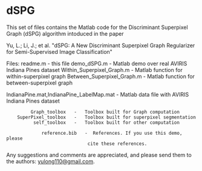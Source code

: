 # dSPG
 This set of files contains the Matlab code
 for the Discriminant Superpixel Graph (dSPG) algorithm intoduced in the paper



 Yu, L.; Li, J.; et al. "dSPG: A New Discriminant Superpixel Graph Regularizer for Semi-Supervised Image Classification"

 Files:
                    readme.m   -  this file
                 demo_dSPG.m   -  Matlab demo over real AVIRIS Indiana Pines dataset
   Within_Superpixel_Graph.m   -  Matlab function for within-superpixel graph
  Between_Superpixel_Graph.m   -  Matlab function for between-superpixel graph
 
   IndianaPine.mat,IndianaPine_LabelMap.mat - Matlab data file with AVIRIS
                                            Indiana Pines dataset

             Graph_toolbox   -   Toolbox built for Graph computation
        SuperPixel_toolbox   -   Toolbox built for superpixel segmentation
              self_toolbox   -   Toolbox built for other computation

                 reference.bib   -  References. If you use this demo, please
                                  cite these references.

  Any suggestions and comments are appreciated, and please send them to the
  authors: yulong110@gmail.com.

